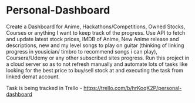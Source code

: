 # Personal-Dashboard

Create a Dashboard for Anime, Hackathons/Competitions, Owned Stocks, Courses or anything I want to keep track of the progress. Use API to fetch and update latest stock prices, IMDB of Anime, New Anime release and descriptions, new and my level songs to play on guitar (thinking of linking progress in yousician/ timbro to recommend songs i can play), Coursera/Udemy or any other subscribed sites progress. Run this project in a cloud server so as to not refresh manually and automate lots of tasks like looking for the best price to buy/sell stock at and executing the task from linked demat account.

Task is being tracked in Trello - https://trello.com/b/hrKoqK2P/personal-dashboard
